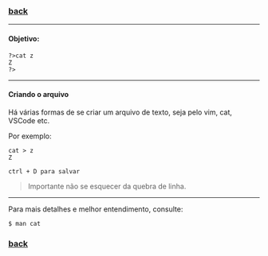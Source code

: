 ### [back](https://github.com/hana42/42piscine/tree/master/Shell00)

------------------------------------------
#### Objetivo:
```
?>cat z
Z
?>
```

------------------------------------------
#### Criando o arquivo
Há várias formas de se criar um arquivo de texto, seja pelo vim, cat, VSCode etc.

Por exemplo:
```
cat > z
Z

ctrl + D para salvar
```

> Importante não se esquecer da quebra de linha.


------------------------------------------
Para mais detalhes e melhor entendimento, consulte:
```
$ man cat
```

### [back](https://github.com/hana42/42piscine/tree/master/Shell00)
